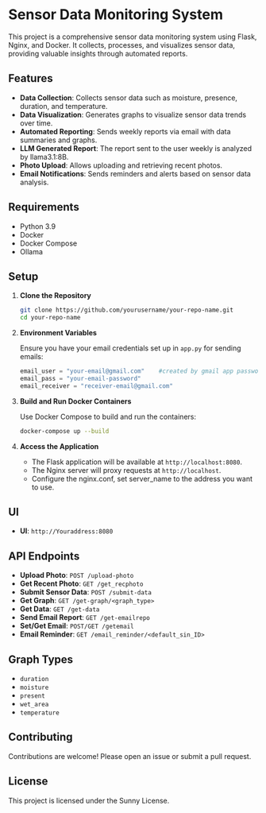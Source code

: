 # Sensor Data Monitoring System

This project is a comprehensive sensor data monitoring system using Flask, Nginx, and Docker. It collects, processes, and visualizes sensor data, providing valuable insights through automated reports.

## Features

- **Data Collection**: Collects sensor data such as moisture, presence, duration, and temperature.
- **Data Visualization**: Generates graphs to visualize sensor data trends over time.
- **Automated Reporting**: Sends weekly reports via email with data summaries and graphs.
- **LLM Generated Report**: The report sent to the user weekly is analyzed by llama3.1:8B.
- **Photo Upload**: Allows uploading and retrieving recent photos.
- **Email Notifications**: Sends reminders and alerts based on sensor data analysis.

## Requirements

- Python 3.9
- Docker
- Docker Compose
- Ollama

## Setup

1. **Clone the Repository**
   
   ```bash
   git clone https://github.com/yourusername/your-repo-name.git
   cd your-repo-name
   ```

3. **Environment Variables**
   
   Ensure you have your email credentials set up in `app.py` for sending emails:
   ```python
   email_user = "your-email@gmail.com"    #created by gmail app password
   email_pass = "your-email-password"
   email_receiver = "receiver-email@gmail.com"
   ```

4. **Build and Run Docker Containers**
   
   Use Docker Compose to build and run the containers:
   ```bash
   docker-compose up --build
   ```

5. **Access the Application**
   
   - The Flask application will be available at `http://localhost:8080`.
   - The Nginx server will proxy requests at `http://localhost`.
   - Configure the nginx.conf, set server_name to the address you want to use.
     
## UI

- **UI**: `http://Youraddress:8080`
  
## API Endpoints

- **Upload Photo**: `POST /upload-photo`
- **Get Recent Photo**: `GET /get_recphoto`
- **Submit Sensor Data**: `POST /submit-data`
- **Get Graph**: `GET /get-graph/<graph_type>`
- **Get Data**: `GET /get-data`
- **Send Email Report**: `GET /get-emailrepo`
- **Set/Get Email**: `POST/GET /getemail`
- **Email Reminder**: `GET /email_reminder/<default_sin_ID>`

## Graph Types

- `duration`
- `moisture`
- `present`
- `wet_area`
- `temperature`

## Contributing

Contributions are welcome! Please open an issue or submit a pull request.

## License

This project is licensed under the Sunny License.
